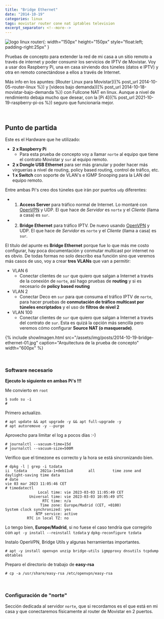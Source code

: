 ```yaml
---
title: "Bridge Ethernet"
date: "2014-10-19"
categories: linux
tags: movistar router cone nat iptables television
excerpt_separator: <!--more-->
---
```



![logo linux router](/assets/img/posts/logo-bridge-eth.svg){: width="150px" height="150px" style="float:left; padding-right:25px" }

Pruebas de concepto para extender la red de mi casa a un sitio remoto a través de internet y poder consumir los servicios de IPTV de Movistar. Voy a usar dos Raspberry Pi, una en casa sirviendo dos túneles (datos e IPTV) y otra en remoto conectándose a ellos a través de Internet. 

Más info en los apuntes: [Router Linux para Movistar]({% post_url 2014-10-05-router-linux %}) y [videos bajo demanda]({% post_url 2014-10-18-movistar-bajo-demanda %}) con Fullcone NAT en linux. Aunque a nivel de rendimiento debaja mucho que desear, con la [Pi 4]({% post_url 2021-10-19-raspberry-pi-os %}) seguro que funcionaría mejor.

<br clear="left"/>
<!--more-->

## Punto de partida

Este es el Hardware que he utilizado:

- **2 x Raspberry Pi**
  - Para esta prueba de concepto voy a llamar `norte` al equipo que tiene el contrato Movistar y `sur` al equipo remoto.
- **2 x Dongle USB Ethernet** para ser más granular y poder hacer más virguerías a nivel de routing, policy based routing, control de tráfico, etc.
- **1 x Switch** con soporte de VLAN's e IGMP Snooping para la LAN del equipo remoto.

Entre ambas Pi's creo dos túneles que irán por puertos `udp` diferentes:

- 1) **Access Server** para tráfico normal de Internet. Lo montaré con [OpenVPN](https://openvpn.net) y UDP. El que hace de *Servidor* es `norte` y el *Cliente* (llama a casa) es `sur`.

- 2) **Bridge Ethernet** para tráfico IPTV. De nuevo usando [OpenVPN](https://openvpn.net) y UDP. El que hace de *Servidor* es `norte` y el *Cliente* (llama a casa) es `sur`.

El título del apunte es **Bridge Ethernet** porque fue lo que más me costo configurar, hay poca documentación y conmutar multicast por internet no es obvio. De todas formas no solo describo esa función sino que veremos más casos de uso, voy a crear **tres VLANs** que van a permitir:

- VLAN 6
  - Conectar clientes de `sur` que quiero que salgan a Internet a través de la conexión de `norte`, así hago pruebas de **routing** y si es necesario de **policy based routing**
- VLAN 2
  - Conectar Deco en `sur` para que consuma el tráfico IPTV de `norte`, para hacer pruebas de **conmutación de tráfico multicast por túneles encriptados** y el uso de **filtros de nivel 2**
- VLAN 100
  - Conectar clientes de `sur` que quiero que salgan a Internet a través del contrato de `sur`. Esta es quizá la opción más sencilla pero veremos cómo configurar **Source NAT (o masquerade)**.
  
{% include showImagen.html
    src="/assets/img/posts/2014-10-19-bridge-ethernet-01.jpg"
    caption="Arquitectura de la prueba de concepto"
    width="600px"
    %}

<br />

### Software necesario

**Ejecuto lo siguiente en ambas Pi's !!!**

Me convierto en `root`

```console
$ sudo su -i
#
```

Primero actualizo.

```console
# apt update && apt upgrade -y && apt full-upgrade -y
# apt autoremove -y --purge
```

Aprovecho para limitar el log a pocos días :-)

```console
# journalctl --vacuum-time=15d
# journalctl --vacuum-size=500M
```

Verifico que el timezone es correcto y la hora se está sincronizando bien. 

```console
# dpkg -l | grep -i tzdata
ii  tzdata      2021a-1+deb11u8       all        time zone and daylight-saving time data
# date
vie 03 mar 2023 11:05:46 CET
# timedatectl
               Local time: vie 2023-03-03 11:05:49 CET
           Universal time: vie 2023-03-03 10:05:49 UTC
                 RTC time: n/a
                Time zone: Europe/Madrid (CET, +0100)
System clock synchronized: yes
              NTP service: active
          RTC in local TZ: no
```

Lo tengo bien, **Europe/Madrid**, si no fuese el caso tendría que corregirlo con `apt -y install --reinstall tzdata` y `dpkg-reconfigure tzdata`

Instalo OpenVPN, Bridge Utils y algunas herramientas importantes.

```console
# apt -y install openvpn unzip bridge-utils igmpproxy dnsutils tcpdump ebtables
```

Preparo el directorio de trabajo de **easy-rsa**

```console
# cp -a /usr/share/easy-rsa /etc/openvpn/easy-rsa
```

<br />

### Configuración de "norte"

Sección dedicada al servidor `norte`, que si recordamos es el que está en mi casa y que conectaremos físicamente al router de Movistar en 2 puertos. 


